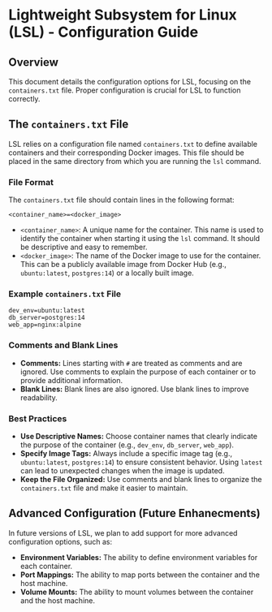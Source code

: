 # Lightweight Subsystem for Linux (LSL) - Configuration Guide

## Overview

This document details the configuration options for LSL, focusing on the `containers.txt` file. Proper configuration is crucial for LSL to function correctly.

## The `containers.txt` File

LSL relies on a configuration file named `containers.txt` to define available containers and their corresponding Docker images. This file should be placed in the same directory from which you are running the `lsl` command.

### File Format

The `containers.txt` file should contain lines in the following format:

```
<container_name>=<docker_image>
```

*  `<container_name>`: A unique name for the container. This name is used to identify the container when starting it using the `lsl` command. It should be descriptive and easy to remember.
*  `<docker_image>`: The name of the Docker image to use for the container. This can be a publicly available image from Docker Hub (e.g., `ubuntu:latest`, `postgres:14`) or a locally built image.

### Example `containers.txt` File

```
dev_env=ubuntu:latest
db_server=postgres:14
web_app=nginx:alpine
```

### Comments and Blank Lines

*  **Comments:** Lines starting with `#` are treated as comments and are ignored. Use comments to explain the purpose of each container or to provide additional information.
*  **Blank Lines:** Blank lines are also ignored. Use blank lines to improve readability.

### Best Practices

*  **Use Descriptive Names:** Choose container names that clearly indicate the purpose of the container (e.g., `dev_env`, `db_server`, `web_app`).
*  **Specify Image Tags:** Always include a specific image tag (e.g., `ubuntu:latest`, `postgres:14`) to ensure consistent behavior. Using `latest` can lead to unexpected changes when the image is updated.
*  **Keep the File Organized:** Use comments and blank lines to organize the `containers.txt` file and make it easier to maintain.

## Advanced Configuration (Future Enhanecments)

In future versions of LSL, we plan to add support for more advanced configuration options, such as:

*  **Environment Variables:** The ability to define environment variables for each container.
*  **Port Mappings:** The ability to map ports between the container and the host machine.
*  **Volume Mounts:** The ability to mount volumes between the container and the host machine.
